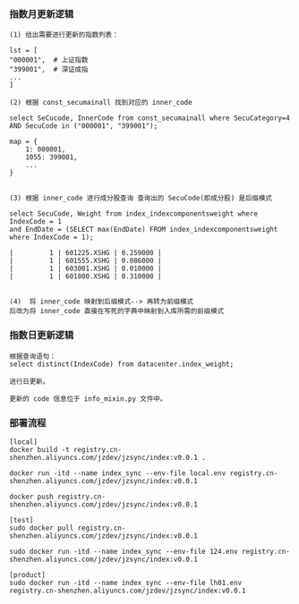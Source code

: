 ### 指数月更新逻辑 

    (1) 给出需要进行更新的指数列表： 
    
    lst = [
    "000001",  # 上证指数
    "399001",  # 深证成指
    ... 
    ]
    
    (2) 根据 const_secumainall 找到对应的 inner_code
    
    select SeCucode, InnerCode from const_secumainall where SecuCategory=4 AND SecuCode in ("000001", "399001");
    
    map = {
        1: 000001, 
        1055: 399001, 
        ... 
    }
    
    
    (3) 根据 inner_code 进行成分股查询 查询出的 SecuCode(即成分股) 是后缀模式 
    
    select SecuCode, Weight from index_indexcomponentsweight where IndexCode = 1
    and EndDate = (SELECT max(EndDate) FROM index_indexcomponentsweight where IndexCode = 1);
    
    |         1 | 601225.XSHG | 0.259000 |
    |         1 | 601555.XSHG | 0.086000 |
    |         1 | 603001.XSHG | 0.010000 |
    |         1 | 601800.XSHG | 0.310000 |
    
    
    (4)  将 inner_code 映射到后缀模式--> 再转为前缀模式 
    后改为将 inner_code 直接在写死的字典中映射到入库所需的前缀模式 
    


### 指数日更新逻辑 

    根据查询语句： 
    select distinct(IndexCode) from datacenter.index_weight;
    
    进行日更新。
    
    更新的 code 信息位于 info_mixin.py 文件中。 
    
    
 ### 部署流程 
 
    [local]
    docker build -t registry.cn-shenzhen.aliyuncs.com/jzdev/jzsync/index:v0.0.1 .
    
    docker run -itd --name index_sync --env-file local.env registry.cn-shenzhen.aliyuncs.com/jzdev/jzsync/index:v0.0.1
    
    docker push registry.cn-shenzhen.aliyuncs.com/jzdev/jzsync/index:v0.0.1
    
    [test]
    sudo docker pull registry.cn-shenzhen.aliyuncs.com/jzdev/jzsync/index:v0.0.1
    
    sudo docker run -itd --name index_sync --env-file 124.env registry.cn-shenzhen.aliyuncs.com/jzdev/jzsync/index:v0.0.1
    
    [product]
    sudo docker run -itd --name index_sync --env-file lh01.env registry.cn-shenzhen.aliyuncs.com/jzdev/jzsync/index:v0.0.1
